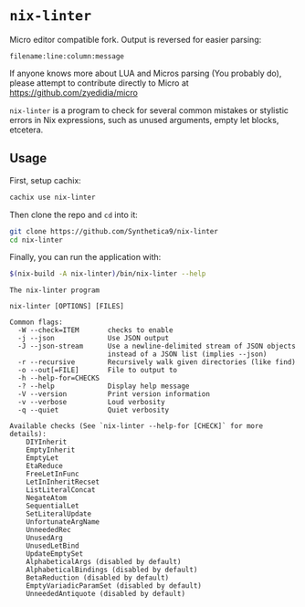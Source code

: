 # `nix-linter`

Micro editor compatible fork. Output is reversed for easier parsing:

```
filename:line:column:message
```

If anyone knows more about LUA and Micros parsing (You probably do), 
please attempt to contribute directly to Micro at
https://github.com/zyedidia/micro

`nix-linter` is a program to check for several common mistakes or stylistic
errors in Nix expressions, such as unused arguments, empty let blocks,
etcetera.

## Usage

First, setup cachix:

```sh
cachix use nix-linter
```

Then clone the repo and `cd` into it:

```sh
git clone https://github.com/Synthetica9/nix-linter
cd nix-linter
```

Finally, you can run the application with:

```sh
$(nix-build -A nix-linter)/bin/nix-linter --help

```

```
The nix-linter program

nix-linter [OPTIONS] [FILES]

Common flags:
  -W --check=ITEM       checks to enable
  -j --json             Use JSON output
  -J --json-stream      Use a newline-delimited stream of JSON objects
                        instead of a JSON list (implies --json)
  -r --recursive        Recursively walk given directories (like find)
  -o --out[=FILE]       File to output to
  -h --help-for=CHECKS
  -? --help             Display help message
  -V --version          Print version information
  -v --verbose          Loud verbosity
  -q --quiet            Quiet verbosity

Available checks (See `nix-linter --help-for [CHECK]` for more details):
    DIYInherit
    EmptyInherit
    EmptyLet
    EtaReduce
    FreeLetInFunc
    LetInInheritRecset
    ListLiteralConcat
    NegateAtom
    SequentialLet
    SetLiteralUpdate
    UnfortunateArgName
    UnneededRec
    UnusedArg
    UnusedLetBind
    UpdateEmptySet
    AlphabeticalArgs (disabled by default)
    AlphabeticalBindings (disabled by default)
    BetaReduction (disabled by default)
    EmptyVariadicParamSet (disabled by default)
    UnneededAntiquote (disabled by default)

```
